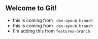 ## Welcome to Git!


- this is coming from ` dev-ayoub branch`
- this is coming from ` dev-ayoub branch`
- I'm adding this from `features-branch`

